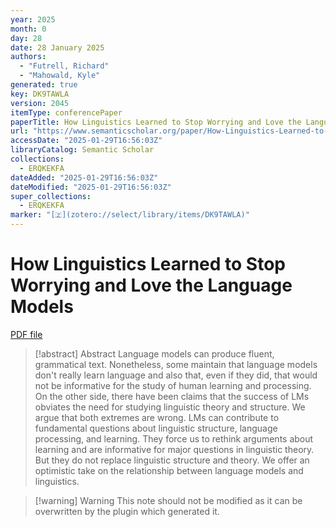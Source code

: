 ```yaml
---
year: 2025
month: 0
day: 28
date: 28 January 2025
authors:
  - "Futrell, Richard"
  - "Mahowald, Kyle"
generated: true
key: DK9TAWLA
version: 2045
itemType: conferencePaper
paperTitle: How Linguistics Learned to Stop Worrying and Love the Language Models
url: "https://www.semanticscholar.org/paper/How-Linguistics-Learned-to-Stop-Worrying-and-Love-Futrell-Mahowald/20eec26b32f8b696f80f0b14ebefa779b4b975e4"
accessDate: "2025-01-29T16:56:03Z"
libraryCatalog: Semantic Scholar
collections:
  - ERQKEKFA
dateAdded: "2025-01-29T16:56:03Z"
dateModified: "2025-01-29T16:56:03Z"
super_collections:
  - ERQKEKFA
marker: "[🇿](zotero://select/library/items/DK9TAWLA)"
---
```


# How Linguistics Learned to Stop Worrying and Love the Language Models

[PDF file](/Papers/PDFs/Futrell%20and%20Mahowald%202025undefined%20-%20How%20Linguistics%20Learned%20to%20Stop%20Worrying%20and%20Love%20the%20Language%20Models.pdf)

> [!abstract] Abstract
> Language models can produce fluent, grammatical text. Nonetheless, some maintain that language models don't really learn language and also that, even if they did, that would not be informative for the study of human learning and processing. On the other side, there have been claims that the success of LMs obviates the need for studying linguistic theory and structure. We argue that both extremes are wrong. LMs can contribute to fundamental questions about linguistic structure, language processing, and learning. They force us to rethink arguments about learning and are informative for major questions in linguistic theory. But they do not replace linguistic structure and theory. We offer an optimistic take on the relationship between language models and linguistics.

>[!warning] Warning
> This note should not be modified as it can be overwritten by the plugin which generated it.


